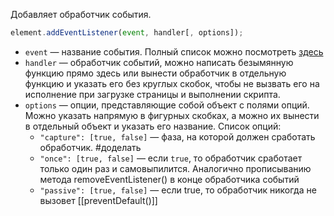 Добавляет обработчик события.

```js title=Синтаксис:
element.addEventListener(event, handler[, options]);
```

- `event` — название события. Полный список можно посмотреть [здесь](https://developer.mozilla.org/en-US/docs/Web/Events)
- `handler` — обработчик событий, можно написать безымянную функцию прямо здесь или вынести обработчик в отдельную функцию и указать его без круглых скобок, чтобы не вызвать его на исполнение при загрузке страницы и выполнении скрипта.
- `options` — опции, представляющие собой объект с полями опций. Можно указать напрямую в фигурных скобках, а можно их вынести в отдельный объект и указать его название. Список опций:
	- `"capture": [true, false]` — фаза, на которой должен сработать обработчик. #доделать 
	- `"once": [true, false]` — если `true`, то обработчик сработает только один раз и самовыпилится. Аналогично прописыванию метода removeEventListener() в конце обработчика событий
	- `"passive": [true, false]` — если true, то обработчик никогда не вызовет [[preventDefault()]]


